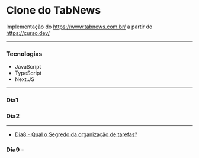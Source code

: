 # Clone do TabNews
Implementação do https://www.tabnews.com.br/ a partir do https://curso.dev/

---
### Tecnologias
* JavaScript
* TypeScript
* Next.JS

---
### Dia1

### Dia2

---
* [Dia8 - Qual o Segredo da organização de tarefas?](./docs/day8.md)

### Dia9 - 